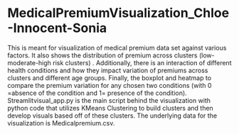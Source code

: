 # MedicalPremiumVisualization_Chloe-Innocent-Sonia
This is meant for visualization of medical premium data set against various factors. It also shows the distribution of premium across clusters (low-moderate-high risk clusters) . Additionally, there is an interaction of different health conditions and how they impact variation of premiums across clusters and different age groups. Finally, the boxplot and heatmap to compare the premium variation for any chosen two conditions (with 0 =absence of the condition and 1= presence of the condition).
Streamlitvisual_app.py is the main script behind the visualization with python code that utilizes KMeans Clustering to build clusters and then develop visuals based off of these clusters. The underlying data for the visualization is Medicalpremium.csv.



